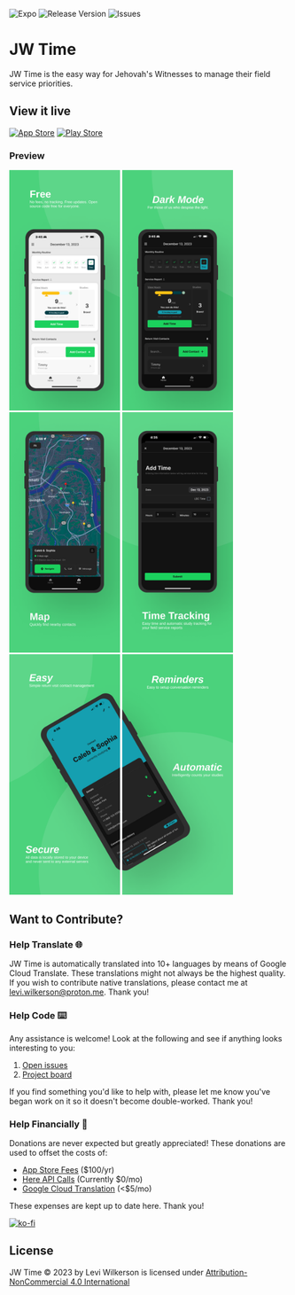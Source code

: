 ![Expo](https://img.shields.io/badge/expo-1C1E24?style=flat&logo=expo&logoColor=#D04A37)
![Release Version](https://img.shields.io/github/package-json/v/leviFrosty/JW-Time/production?label=Release%20Version&color=%231BD15D)
![Issues](https://img.shields.io/github/issues/leviFrosty/JW-Time)

# JW Time

JW Time is the easy way for Jehovah's Witnesses to manage their field service priorities.

## View it live

[![App Store](https://img.shields.io/badge/App_Store-0D96F6?style=for-the-badge&logo=app-store&logoColor=white)](https://apps.apple.com/us/app/jw-time/id6469723047)
[![Play Store](https://img.shields.io/badge/Google_Play-414141?style=for-the-badge&logo=google-play&logoColor=white)](https://play.google.com/store/apps/details?id=com.leviwilkerson.jwtime)

### Preview

<div float="left">
<img src="./src/docs/screenshots/preview1.png" width="200">
<img src="./src/docs/screenshots/preview2.png" width="200">
<img src="./src/docs/screenshots/preview3.png" width="200">
<img src="./src/docs/screenshots/preview4.png" width="200">
<img src="./src/docs/screenshots/preview5.png" width="200">
<img src="./src/docs/screenshots/preview6.png" width="200">
</div>

## Want to Contribute?

### Help Translate 🌐

JW Time is automatically translated into 10+ languages by means of Google Cloud Translate. These translations might not always be the highest quality. If you wish to contribute native translations, please contact me at levi.wilkerson@proton.me. Thank you!

### Help Code ⌨️

Any assistance is welcome! Look at the following and see if anything looks interesting to you:

1. [Open issues](https://github.com/leviFrosty/JW-Time/issues)
2. [Project board](https://github.com/users/leviFrosty/projects/2)

If you find something you'd like to help with, please let me know you've began work on it so it doesn't become double-worked. Thank you!

### Help Financially 💖

Donations are never expected but greatly appreciated! These donations are used to offset the costs of:

- [App Store Fees](https://developer.apple.com/support/compare-memberships/#:~:text=**%20The%20Apple%20Developer%20Program%20is%2099%20USD%20per%20membership%20year%20or%20in%20local%20currency%20where%20available.%20Your%20nonprofit%2C%20educational%20institution%2C%20or%20government%20entity%20may%20be%20eligible%20for%20a%20fee%20waiver.) ($100/yr)
- [Here API Calls](https://www.here.com/platform/geocoding) (Currently $0/mo)
- [Google Cloud Translation](https://cloud.google.com/translate/pricing) (<$5/mo)

These expenses are kept up to date here. Thank you!

[![ko-fi](https://ko-fi.com/img/githubbutton_sm.svg)](https://ko-fi.com/leviwilkerson)

## License

JW Time © 2023 by Levi Wilkerson is licensed under [Attribution-NonCommercial 4.0 International](./LICENSE)
